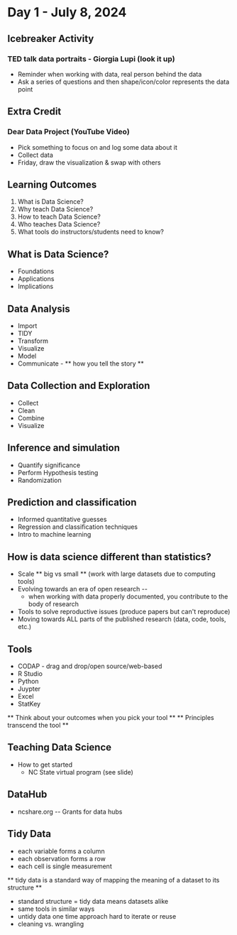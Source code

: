 # Day 1 - July 8, 2024

## Icebreaker Activity
### TED talk data portraits - Giorgia Lupi (look it up)
- Reminder when working with data, real person behind the data
- Ask a series of questions and then shape/icon/color represents the data point

## Extra Credit
### Dear Data Project (YouTube Video)
- Pick something to focus on and log some data about it
- Collect data
- Friday, draw the visualization & swap with others

## Learning Outcomes
1. What is Data Science?
2. Why teach Data Science?
3. How to teach Data Science?
4. Who teaches Data Science?
5. What tools do instructors/students need to know?

## What is Data Science?
- Foundations
- Applications
- Implications

## Data Analysis

- Import
- TIDY
- Transform
- Visualize
- Model
- Communicate - ** how you tell the story **

## Data Collection and Exploration

- Collect
- Clean
- Combine
- Visualize

## Inference and simulation

- Quantify significance
- Perform Hypothesis testing
- Randomization

## Prediction and classification
- Informed quantitative guesses
- Regression and classification techniques
- Intro to machine learning

## How is data science different than statistics?

- Scale ** big vs small ** (work with large datasets due to computing tools)
- Evolving towards an era of open research --
    - when working with data properly documented, you contribute to the body of research
- Tools to solve reproductive issues (produce papers but can't reproduce)
- Moving towards ALL parts of the published research (data, code, tools, etc.)

## Tools

- CODAP - drag and drop/open source/web-based
- R Studio
- Python
- Juypter
- Excel
- StatKey

** Think about your outcomes when you pick your tool **
** Principles transcend the tool ** 

## Teaching Data Science

- How to get started
    - NC State virtual program (see slide)

## DataHub

- ncshare.org -- Grants for data hubs

## Tidy Data
- each variable forms a column
- each observation forms a row
- each cell is single measurement

** tidy data is a standard way of mapping the meaning of a dataset to its structure **

- standard structure = tidy data means datasets alike
- same tools in similar ways
- untidy data one time approach hard to iterate or reuse
- cleaning vs. wrangling













  





 
